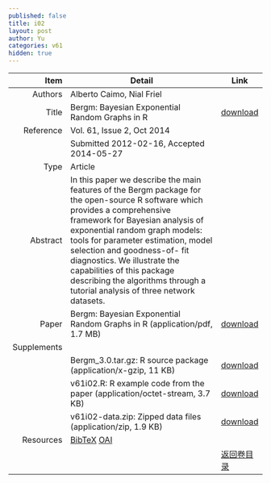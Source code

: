 ```yaml
---
published: false
title: i02
layout: post
author: Yu
categories: v61
hidden: true
---
```


| Item | Detail | Link |
|---:|---|---|
| Authors | Alberto Caimo, Nial Friel| |
| Title |Bergm: Bayesian Exponential Random Graphs in R | [download](http://www.jstatsoft.org/v61/i02/paper) |
| Reference |Vol. 61, Issue 2, Oct 2014 | |
| | Submitted 2012-02-16, Accepted 2014-05-27| | 
| Type | Article| |
| Abstract | In this paper we describe the main features of the Bergm package for the open-source R software which provides a comprehensive framework for Bayesian analysis of exponential random graph models: tools for parameter estimation, model selection and goodness-of- fit diagnostics. We illustrate the capabilities of this package describing the algorithms through a tutorial analysis of three network datasets.| |
| Paper | Bergm: Bayesian Exponential Random Graphs in R  (application/pdf, 1.7 MB)| [download](http://www.jstatsoft.org/v61/i02/paper) |
| Supplements | | |
| |Bergm_3.0.tar.gz: R source package  (application/x-gzip, 11 KB)|  [download](http://www.jstatsoft.org/v61/i02/supp/1) |
| |v61i02.R:         R example code from the paper  (application/octet-stream, 3.7 KB)|  [download](http://www.jstatsoft.org/v61/i02/supp/2) |
| |v61i02-data.zip:  Zipped data files  (application/zip, 1.9 KB)|  [download](http://www.jstatsoft.org/v61/i02/supp/3) |
| Resources | [BibTeX](http://www.jstatsoft.org/v61/i02/bibtex) [OAI](http://www.jstatsoft.org/oai?verb=GetRecord&identifier=oai.jstatsoft/v61/i02&prefix=oai_dc)| |
| |  | [返回卷目录]({{site.baseurl}}/volume/v61.html) |